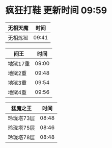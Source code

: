# 疯狂打鞋 更新时间 09:59

| 无相天魔   | 时间    |
|--------|-------|
| 无相炼狱 | 09:41 |

| 间王   | 时间    |
|--------|-------|
| 地狱17重 | 09:00 |
| 地狱2重 | 09:48 |
| 地狱3重 | 09:54 |
| 地狱4重 | 09:56 |

| 猛魔之王   | 时间    |
|--------|-------|
| 玲珑塔73层 | 08:48 |
| 玲珑塔75层 | 08:46 |
| 玲珑塔78层 | 08:48 |